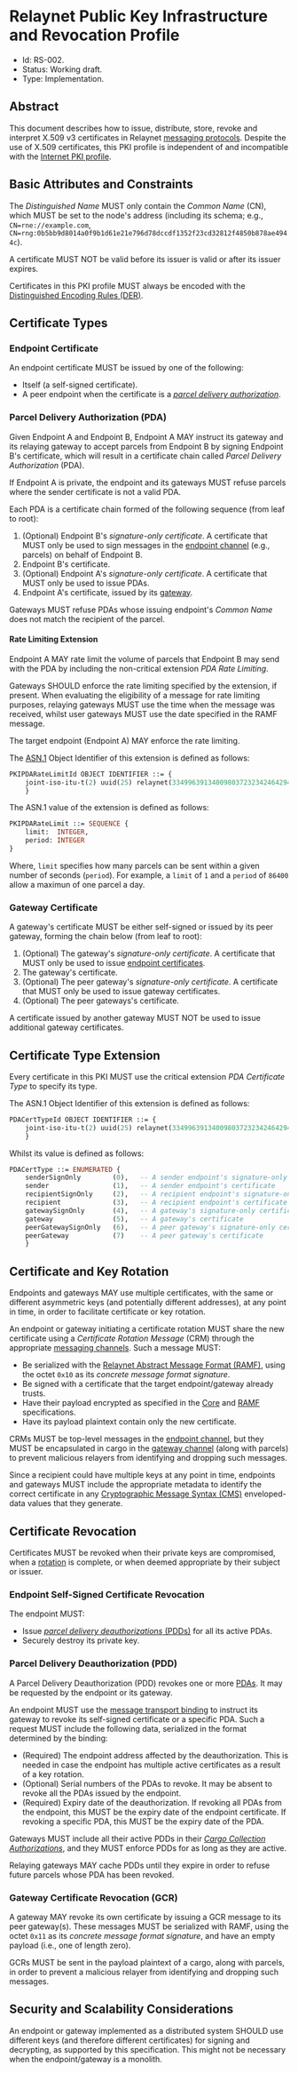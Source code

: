 # Relaynet Public Key Infrastructure and Revocation Profile

- Id: RS-002.
- Status: Working draft.
- Type: Implementation.

## Abstract

This document describes how to issue, distribute, store, revoke and interpret X.509 v3 certificates in Relaynet [messaging protocols](rs000-core.md#messaging-protocols). Despite the use of X.509 certificates, this PKI profile is independent of and incompatible with the [Internet PKI profile](https://tools.ietf.org/html/rfc5280).

## Basic Attributes and Constraints

The _Distinguished Name_ MUST only contain the _Common Name_ (CN), which MUST be set to the node's address (including its schema; e.g., `CN=rne://example.com`, `CN=rng:0b5bb9d8014a0f9b1d61e21e796d78dccdf1352f23cd32812f4850b878ae4944c`).

A certificate MUST NOT be valid before its issuer is valid or after its issuer expires.

Certificates in this PKI profile MUST always be encoded with the [Distinguished Encoding Rules (DER)](https://en.wikipedia.org/wiki/X.690#DER_encoding).

## Certificate Types

### Endpoint Certificate

An endpoint certificate MUST be issued by one of the following:

- Itself (a self-signed certificate).
- A peer endpoint when the certificate is a [_parcel delivery authorization_](#parcel-delivery-authorization-pda).

### Parcel Delivery Authorization (PDA)

Given Endpoint A and Endpoint B, Endpoint A MAY instruct its gateway and its relaying gateway to accept parcels from Endpoint B by signing Endpoint B's certificate, which will result in a certificate chain called _Parcel Delivery Authorization_ (PDA).

If Endpoint A is private, the endpoint and its gateways MUST refuse parcels where the sender certificate is not a valid PDA.

Each PDA is a certificate chain formed of the following sequence (from leaf to root):

1. (Optional) Endpoint B's _signature-only certificate_. A certificate that MUST only be used to sign messages in the [endpoint channel](rs000-core.md#endpoint-messaging-protocol) (e.g., parcels) on behalf of Endpoint B.
1. Endpoint B's certificate.
1. (Optional) Endpoint A's _signature-only certificate_. A certificate that MUST only be used to issue PDAs.
1. Endpoint A's certificate, issued by its [gateway](#gateway-certificate).

Gateways MUST refuse PDAs whose issuing endpoint's _Common Name_ does not match the recipient of the parcel.

#### Rate Limiting Extension

Endpoint A MAY rate limit the volume of parcels that Endpoint B may send with the PDA by including the non-critical extension _PDA Rate Limiting_.

Gateways SHOULD enforce the rate limiting specified by the extension, if present. When evaluating the eligibility of a message for rate limiting purposes, relaying gateways MUST use the time when the message was received, whilst user gateways MUST use the date specified in the RAMF message.

The target endpoint (Endpoint A) MAY enforce the rate limiting.

The [ASN.1](https://www.itu.int/ITU-T/studygroups/com17/languages/X.680-0207.pdf) Object Identifier of this extension is defined as follows:

```asn1
PKIPDARateLimitId OBJECT IDENTIFIER ::= {
    joint-iso-itu-t(2) uuid(25) relaynet(334996391340098037232342464294822053250) pki(1) 1
    }
```

The ASN.1 value of the extension is defined as follows:

```asn1
PKIPDARateLimit ::= SEQUENCE {
    limit:  INTEGER,
    period: INTEGER
}
```

Where, `limit` specifies how many parcels can be sent within a given number of seconds (`period`). For example, a `limit` of `1` and a `period` of `86400` allow a maximun of one parcel a day.

### Gateway Certificate

A gateway's certificate MUST be either self-signed or issued by its peer gateway, forming the chain below (from leaf to root):

1. (Optional) The gateway's _signature-only certificate_. A certificate that MUST only be used to issue [endpoint certificates](#endpoint-certificate).
1. The gateway's certificate.
1. (Optional) The peer gateway's _signature-only certificate_. A certificate that MUST only be used to issue gateway certificates.
1. (Optional) The peer gateways's certificate.

A certificate issued by another gateway MUST NOT be used to issue additional gateway certificates.

## Certificate Type Extension

Every certificate in this PKI MUST use the critical extension _PDA Certificate Type_ to specify its type.

The ASN.1 Object Identifier of this extension is defined as follows:

```asn1
PDACertTypeId OBJECT IDENTIFIER ::= {
    joint-iso-itu-t(2) uuid(25) relaynet(334996391340098037232342464294822053250) pki(1) 2
    }
```

Whilst its value is defined as follows:

```asn1
PDACertType ::= ENUMERATED {
    senderSignOnly        (0),   -- A sender endpoint's signature-only certificate
    sender                (1),   -- A sender endpoint's certificate
    recipientSignOnly     (2),   -- A recipient endpoint's signature-only certificate
    recipient             (3),   -- A recipient endpoint's certificate
    gatewaySignOnly       (4),   -- A gateway's signature-only certificate
    gateway               (5),   -- A gateway's certificate
    peerGatewaySignOnly   (6),   -- A peer gateway's signature-only certificate
    peerGateway           (7)    -- A peer gateway's certificate
    }
```

## Certificate and Key Rotation

Endpoints and gateways MAY use multiple certificates, with the same or different asymmetric keys (and potentially different addresses), at any point in time, in order to facilitate certificate or key rotation. 

An endpoint or gateway initiating a certificate rotation MUST share the new certificate using a _Certificate Rotation Message_ (CRM) through the appropriate [messaging channels](rs000-core.md#messaging-protocols). Such a message MUST:

- Be serialized with the [Relaynet Abstract Message Format (RAMF)](rs001-ramf.md), using the octet `0x10` as its _concrete message format signature_.
- Be signed with a certificate that the target endpoint/gateway already trusts.
- Have their payload encrypted as specified in the [Core](rs000-core.md) and [RAMF](rs001-ramf.md) specifications.
- Have its payload plaintext contain only the new certificate.

CRMs MUST be top-level messages in the [endpoint channel](rs000-core.md#endpoint-messaging-protocol), but they MUST be encapsulated in cargo in the [gateway channel](rs000-core.md#gateway-messaging-protocol) (along with parcels) to prevent malicious relayers from identifying and dropping such messages.

Since a recipient could have multiple keys at any point in time, endpoints and gateways MUST include the appropriate metadata to identify the correct certificate in any [Cryptographic Message Syntax (CMS)](https://tools.ietf.org/html/rfc5652) enveloped-data values that they generate.

## Certificate Revocation

Certificates MUST be revoked when their private keys are compromised, when a [rotation](#certificate-and-key-rotation) is complete, or when deemed appropriate by their subject or issuer.

### Endpoint Self-Signed Certificate Revocation

The endpoint MUST:
 
- Issue [_parcel delivery deauthorizations_ (PDDs)](#parcel-delivery-deauthorization-pdd) for all its active PDAs.
- Securely destroy its private key.

### Parcel Delivery Deauthorization (PDD)

A Parcel Delivery Deauthorization (PDD) revokes one or more [PDAs](#parcel-delivery-authorization-pda). It may be requested by the endpoint or its gateway.

An endpoint MUST use the [message transport binding](rs000-core.md#message-transport-bindings) to instruct its gateway to revoke its self-signed certificate or a specific PDA. Such a request MUST include the following data, serialized in the format determined by the binding:

- (Required) The endpoint address affected by the deauthorization. This is needed in case the endpoint has multiple active certificates as a result of a key rotation.
- (Optional) Serial numbers of the PDAs to revoke. It may be absent to revoke all the PDAs issued by the endpoint.
- (Required) Expiry date of the deauthorization. If revoking all PDAs from the endpoint, this MUST be the expiry date of the endpoint certificate. If revoking a specific PDA, this MUST be the expiry date of the PDA.

Gateways MUST include all their active PDDs in their [_Cargo Collection Authorizations_](rs000-core.md#cargo-collection-authorization-cca), and they MUST enforce PDDs for as long as they are active.
 
Relaying gateways MAY cache PDDs until they expire in order to refuse future parcels whose PDA has been revoked.

### Gateway Certificate Revocation (GCR)

A gateway MAY revoke its own certificate by issuing a GCR message to its peer gateway(s). These messages MUST be serialized with RAMF, using the octet `0x11` as its _concrete message format signature_, and have an empty payload (i.e., one of length zero).

GCRs MUST be sent in the payload plaintext of a cargo, along with parcels, in order to prevent a malicious relayer from identifying and dropping such messages.

## Security and Scalability Considerations

An endpoint or gateway implemented as a distributed system SHOULD use different keys (and therefore different certificates) for signing and decrypting, as supported by this specification. This might not be necessary when the endpoint/gateway is a monolith.
